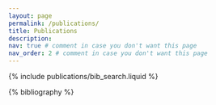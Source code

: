 ```yaml
---
layout: page
permalink: /publications/
title: Publications
description: 
nav: true # comment in case you don't want this page
nav_order: 2 # comment in case you don't want this page
---
```


<!-- _pages/publications.md -->

<!-- Bibsearch Feature -->

{% include publications/bib_search.liquid %}

<div class="publications">

{% bibliography %}

</div>
